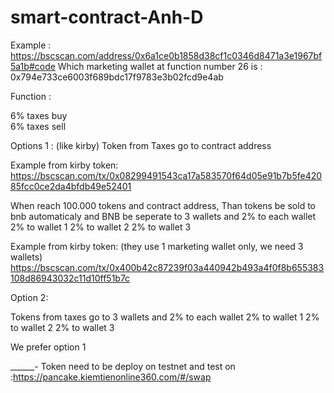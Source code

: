 # smart-contract-Anh-D

Example : https://bscscan.com/address/0x6a1ce0b1858d38cf1c0346d8471a3e1967bf5a1b#code
Which marketing wallet at function number 26 is : 0x794e733ce6003f689bdc17f9783e3b02fcd9e4ab

Function : 

6% taxes buy  
6% taxes sell

Options 1 : (like kirby)
Token from Taxes go to contract address

Example from kirby token:
https://bscscan.com/tx/0x08299491543ca17a583570f64d05e91b7b5fe42085fcc0ce2da4bfdb49e52401


When reach 100.000 tokens and contract address, Than tokens be sold to bnb automaticaly and BNB be seperate to 3 wallets and 2% to each wallet
 2% to wallet 1
 2% to wallet 2 
 2% to wallet 3

Example from kirby token: (they use 1 marketing wallet only, we need 3 wallets)
https://bscscan.com/tx/0x400b42c87239f03a440942b493a4f0f8b655383108d86943032c11d10ff51b7c

Option 2: 

Tokens from taxes go to 3 wallets and 2% to each wallet
 2% to wallet 1
 2% to wallet 2 
 2% to wallet 3

 We prefer option 1


______-
Token need to be deploy on testnet and test on :https://pancake.kiemtienonline360.com/#/swap

